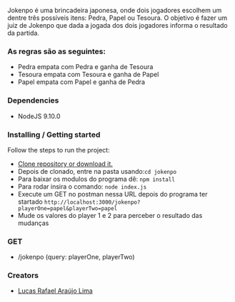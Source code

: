 Jokenpo é uma brincadeira japonesa, onde dois jogadores escolhem um dentre três possíveis itens: Pedra, Papel ou Tesoura. O objetivo é fazer um juiz de Jokenpo que dada a jogada dos dois jogadores informa o resultado da partida.

### As regras são as seguintes:

- Pedra empata com Pedra e ganha de Tesoura
- Tesoura empata com Tesoura e ganha de Papel
- Papel empata com Papel e ganha de Pedra

### Dependencies

- NodeJS 9.10.0

### Installing / Getting started

Follow the steps to run the project:

- [Clone repository or download it.]()
- Depois de clonado, entre na pasta usando:`cd jokenpo`
- Para baixar os modulos do programa dê: `npm install`
- Para rodar insira o comando: `node index.js`
- Execute um GET no postman nessa URL depois do programa ter startado `http://localhost:3000/jokenpo?playerOne=papel&playerTwo=papel`
- Mude os valores do player 1 e 2 para perceber o resultado das mudanças


### GET
- /jokenpo (query: playerOne, playerTwo)



### Creators
- [Lucas Rafael Araújo Lima](https://github.com/TomiShelbi/)

